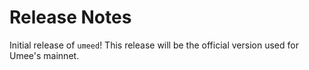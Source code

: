 # Release Notes

Initial release of `umeed`! This release will be the official version used for
Umee's mainnet.
